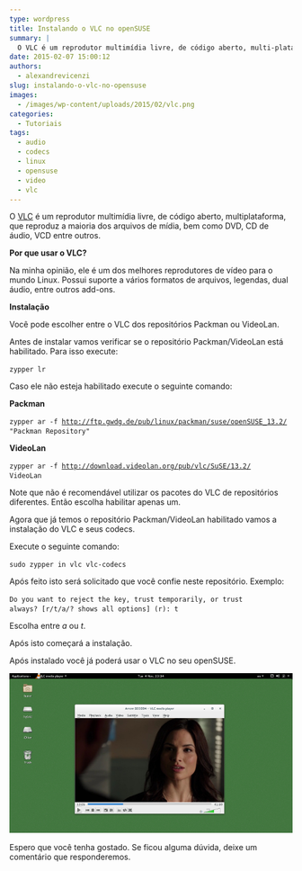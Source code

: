 ```yaml
---
type: wordpress
title: Instalando o VLC no openSUSE
summary: |
  O VLC é um reprodutor multimídia livre, de código aberto, multi-plataforma, que reproduz a maioria dos arquivos de mídia, bem como DVD, CD de áudio, VCD entre outros.
date: 2015-02-07 15:00:12
authors:
  - alexandrevicenzi
slug: instalando-o-vlc-no-opensuse
images:
  - /images/wp-content/uploads/2015/02/vlc.png
categories:
  - Tutoriais
tags:
  - audio
  - codecs
  - linux
  - opensuse
  - video
  - vlc
---
```


O <a href="http://www.videolan.org/vlc/">VLC</a> é um reprodutor multimídia livre, de código aberto, multiplataforma, que reproduz a maioria dos arquivos de mídia, bem como DVD, CD de áudio, VCD entre outros.

<strong>Por que usar o VLC?</strong>

Na minha opinião, ele é um dos melhores reprodutores de vídeo para o mundo Linux. Possui suporte a vários formatos de arquivos, legendas, dual áudio, entre outros add-ons.

<strong>Instalação</strong>

Você pode escolher entre o VLC dos repositórios Packman ou VideoLan.

Antes de instalar vamos verificar se o repositório Packman/VideoLan está habilitado. Para isso execute:

<code>zypper lr</code>

Caso ele não esteja habilitado execute o seguinte comando:

<strong>Packman</strong>

<code>zypper ar -f http://ftp.gwdg.de/pub/linux/packman/suse/openSUSE_13.2/ "Packman Repository"</code>

<strong>VideoLan</strong>

<code>zypper ar -f http://download.videolan.org/pub/vlc/SuSE/13.2/ VideoLan</code>

Note que não é recomendável utilizar os pacotes do VLC de repositórios diferentes. Então escolha habilitar apenas um.

Agora que já temos o repositório Packman/VideoLan habilitado vamos a instalação do VLC e seus codecs.

Execute o seguinte comando:

<code>sudo zypper in vlc vlc-codecs</code>

Após feito isto será solicitado que você confie neste repositório. Exemplo:

<code>Do you want to reject the key, trust temporarily, or trust always? [r/t/a/? shows all options] (r): t</code>

Escolha entre <em>a</em> ou <em>t</em>.

Após isto começará a instalação.

Após instalado você já poderá usar o VLC no seu openSUSE.

<img src="/images/wp-content/uploads/2015/02/openSUSE-13.2-VLC-player.jpg" alt="VLC" />

Espero que você tenha gostado. Se ficou alguma dúvida, deixe um comentário que responderemos.
